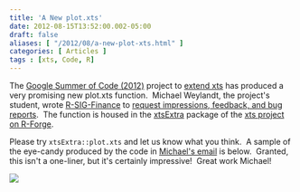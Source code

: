 ```yaml
---
title: 'A New plot.xts'
date: 2012-08-15T13:52:00.002-05:00
draft: false
aliases: [ "/2012/08/a-new-plot-xts.html" ]
categories: [ Articles ]
tags : [xts, Code, R]
---
```


  
The [Google Summer of Code (2012)](http://google-melange.appspot.com/gsoc/homepage/google/gsoc2012) project to [extend xts](http://rwiki.sciviews.org/doku.php?id=developers:projects:gsoc2012:xts) has produced a very promising new plot.xts function.  Michael Weylandt, the project's student, wrote [R-SIG-Finance](https://stat.ethz.ch/mailman/listinfo/r-sig-finance) to [request impressions, feedback, and bug reports](http://draft.blogger.com/%20https://stat.ethz.ch/pipermail/r-sig-finance/2012q3/010652.html).  The function is housed in the [xtsExtra](https://r-forge.r-project.org/scm/viewvc.php/pkg/xtsExtra/?root=xts) package of the [xts project on R-Forge](https://r-forge.r-project.org/projects/xts).  
  
Please try `xtsExtra::plot.xts` and let us know what you think.  A sample of the eye-candy produced by the code in [Michael's email](https://stat.ethz.ch/pipermail/r-sig-finance/2012q3/010652.html) is below.  Granted, this isn't a one-liner, but it's certainly impressive!  Great work Michael!  
  

![](/post-images/edhec.jpeg)
